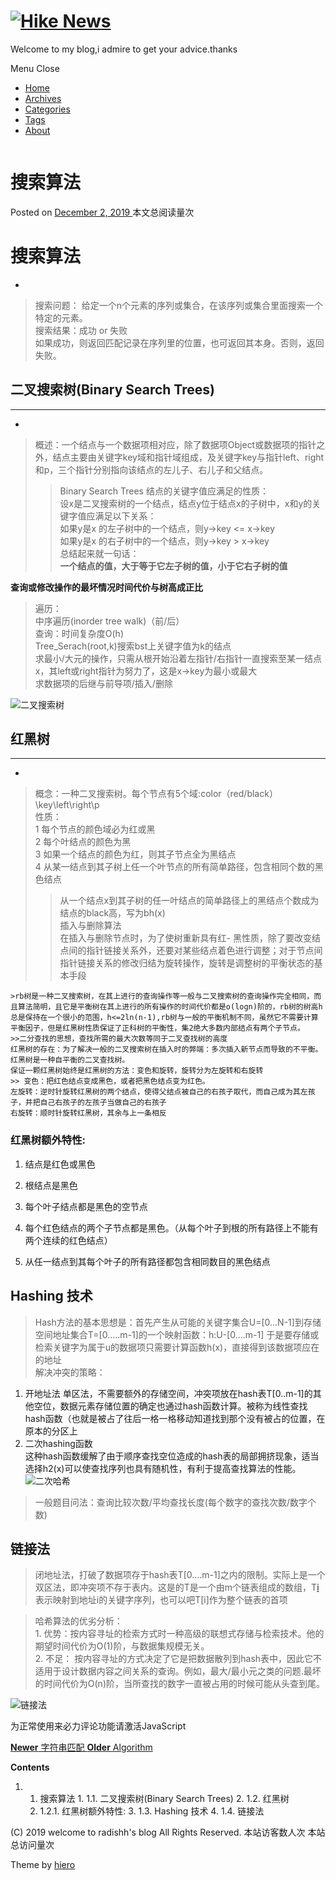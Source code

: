#  [ ![Hike News]( /C:\\Users\\admin\\Pictures\\1.jpg) ](/)

Welcome to my blog,i admire to get your advice.thanks

Menu Close

  * [Home](/)
  * [Archives](/archives)
  * [Categories](/categories)
  * [Tags](/tags)
  * [About](/about)

![]()

#  搜索算法

Posted on [ December 2, 2019 ](/2019/12/02/搜索/) 本文总阅读量次

# 搜索算法

-  
>搜索问题： 给定一个n个元素的序列或集合，在该序列或集合里面搜索一个特定的元素。  
>搜索结果：成功 or 失败  
>如果成功，则返回匹配记录在序列里的位置，也可返回其本身。否则，返回失败。

## 二叉搜索树(Binary Search Trees)

* * *

-  
>
> 概述：一个结点与一个数据项相对应，除了数据项Object或数据项的指针之外，结点主要由关键字key域和指针域组成，及关键字key与指针left、right和p，三个指针分别指向该结点的左儿子、右儿子和父结点。  
>> Binary Search Trees 结点的关键字值应满足的性质：  
设x是二叉搜索树的一个结点，结点y位于结点x的子树中，x和y的关键字值应满足以下关系：  
如果y是x 的左子树中的一个结点，则y->key <= x->key  
如果y是x 的右子树中的一个结点，则y->key > x->key  
总结起来就一句话：  
**一个结点的值，大于等于它左子树的值，小于它右子树的值**

**查询或修改操作的最坏情况时间代价与树高成正比**

> 遍历：  
>  中序遍历(inorder tree walk)（前/后）  
>  查询：时间复杂度O(h)  
>  Tree_Serach(root,k)搜索bst上关键字值为k的结点  
>  求最小/大元的操作，只需从根开始沿着左指针/右指针一直搜索至某一结点x，其left或right指针为努力了，这是x->key为最小或最大  
>  求数据项的后继与前导项/插入/删除

![二叉搜索树](%E5%9B%BE%E7%89%871.png)

## 红黑树

* * *

-  
>概念：一种二叉搜索树。每个节点有5个域:color（red/black）\key\left\right\p  
>性质：  
1 每个节点的颜色域必为红或黑  
2 每个叶结点的颜色为黑  
3 如果一个结点的颜色为红，则其子节点全为黑结点  
4 从某一结点到其子树上任一个叶节点的所有简单路径，包含相同个数的黑色结点  
>> 从一个结点x到其子树的任一叶结点的简单路径上的黑结点个数成为结点的black高，写为bh(x)  
>插入与删除算法  
>>在插入与删除节点时，为了使树重新具有红-
黑性质，除了要改变结点间的指针链接关系外，还要对某些结点着色进行调整；对于节点间指针链接关系的修改归结为旋转操作，旋转是调整树的平衡状态的基本手段

    
    
    >rb树是一种二叉搜索树，在其上进行的查询操作等一般与二叉搜索树的查询操作完全相同，而且算法简明，且它是平衡树在其上进行的所有操作的时间代价都是o(logn)阶的，rb树的树高h总是保持在一个很小的范围，h<=2ln(n-1),rb树与一般的平衡机制不同，虽然它不需要计算平衡因子，但是红黑树性质保证了正科树的平衡性，集2绝大多数内部结点有两个子节点。  
    >>二分查找的思想，查找所需的最大次数等同于二叉查找树的高度  
    红黑树的存在：为了解决一般的二叉搜索树在插入时的弊端：多次插入新节点而导致的不平衡。红黑树是一种自平衡的二叉查找树。  
    保证一颗红黑树始终是红黑树的方法：变色和旋转，旋转分为左旋转和右旋转
    >> 变色：把红色结点变成黑色，或者把黑色结点变为红色。  
    左旋转：逆时针旋转红黑树的两个结点，使得父结点被自己的右孩子取代，而自己成为其左孩子，并把自己右孩子的左孩子当做自己的右孩子  
    右旋转：顺时针旋转红黑树，其余与上一条相反  

### 红黑树额外特性:

  1. 结点是红色或黑色

  2. 根结点是黑色

  3. 每个叶子结点都是黑色的空节点

  4. 每个红色结点的两个子节点都是黑色。（从每个叶子到根的所有路径上不能有两个连续的红色结点）

  5. 从任一结点到其每个叶子的所有路径都包含相同数目的黑色结点

## Hashing 技术

> Hash方法的基本思想是：首先产生从可能的关键字集合U=[0…N-1]到存储空间地址集合T=[0…..m-1]的一个映射函数：h:U-[0….m-1]
> 于是要存储或检索关键字为属于u的数据项只需要计算函数h(x)，直接得到该数据项应在的地址  
>  解决冲突的策略：

  1. 开地址法 单区法，不需要额外的存储空间，冲突项放在hash表T[0..m-1]的其他空位，数据元素存储位置的确定也通过hash函数计算。被称为线性查找hash函数（也就是被占了往后一格一格移动知道找到那个没有被占的位置，在原本的分区上
  2. 二次hashing函数  
这种hash函数缓解了由于顺序查找空位造成的hash表的局部拥挤现象，适当选择h2(x)可以使查找序列也具有随机性，有利于提高查找算法的性能。  
![二次哈希](%E5%9B%BE%E7%89%872.png)

> 一般题目问法：查询比较次数/平均查找长度(每个数字的查找次数/数字个数)

## 链接法

>
> 闭地址法，打破了数据项存于hash表T[0….m-1]之内的限制。实际上是一个双区法，即冲突项不存于表内。这是的T是一个由m个链表组成的数组，T[i](i=0,1,....m-1)表示映射到地址i的关键字序列，也可以吧T[i]作为整个链表的首项

> 哈希算法的优劣分析：  
>  1\. 优势：按内容寻址的检索方式时一种高级的联想式存储与检索技术。他的期望时间代价为O(1)阶，与数据集规模无关。  
>  2\. 不足：
> 按内容寻址的方式决定了它是把数据散列到hash表中，因此它不适用于设计数据内容之间关系的查询。例如，最大/最小元之类的问题.最坏的时间代价为O(n)阶，当所查找的数字一直被占用的时候可能从头查到尾。

![链接法](%E5%9B%BE%E7%89%873.png)

为正常使用来必力评论功能请激活JavaScript

[ **Newer** 字符串匹配  ](/2019/12/03/字符串匹配算法/) [ **Older** Algorithm
](/2019/10/20/algorithm/)

**Contents**

  1. 1. 搜索算法
    1. 1.1. 二叉搜索树(Binary Search Trees)
    2. 1.2. 红黑树
      1. 1.2.1. 红黑树额外特性:
    3. 1.3. Hashing 技术
    4. 1.4. 链接法

(C) 2019 welcome to radishh's blog All Rights Reserved.  本站访客数人次 本站总访问量次

Theme by [hiero](https://github.com/iTimeTraveler/hexo-theme-hiero)

